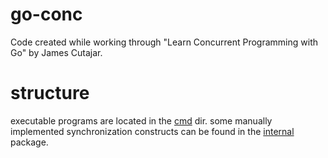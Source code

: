 # go-conc
Code created while working through "Learn Concurrent Programming with Go" by James Cutajar.

# structure
executable programs are located in the [cmd](./cmd) dir.
some manually implemented synchronization constructs can be found in the
[internal](./internal) package.
